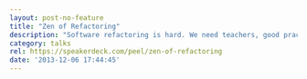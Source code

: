 ```yaml
---
layout: post-no-feature
title: "Zen of Refactoring"
description: "Software refactoring is hard. We need teachers, good practices, rules. We need peace, focus and ideas. We need the Zen-like rules for keeping the sanity in check. The talk maps the Zen practices onto software refactoring using the Red-Green-Refactor and Mikado Method."
category: talks
rel: https://speakerdeck.com/peel/zen-of-refactoring 
date: '2013-12-06 17:44:45'
---
```


